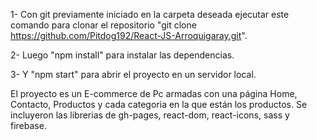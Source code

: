 1- Con git previamente iniciado en la carpeta deseada ejecutar este comando para clonar el repositorio "git clone https://github.com/Pitdog192/React-JS-Arroquigaray.git".

2- Luego "npm install" para instalar las dependencias.

3- Y "npm start" para abrir el proyecto en un servidor local.

El proyecto es un E-commerce de Pc armadas con una página Home, Contacto, Productos y cada categoria en la que están los productos.
Se incluyeron las librerias de gh-pages, react-dom, react-icons, sass y firebase.